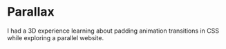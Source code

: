 # Parallax
I had a 3D experience learning about padding animation transitions in CSS while exploring a parallel website.
